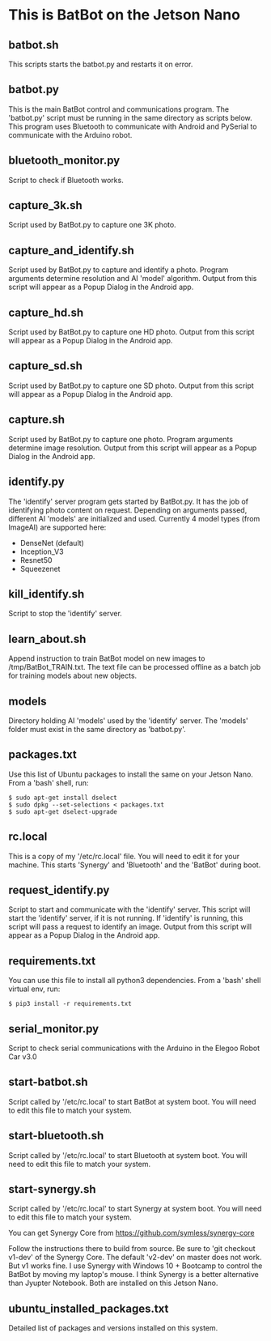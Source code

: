 # This is BatBot on the Jetson Nano

## batbot.sh

This scripts starts the batbot.py and restarts it on error.

## batbot.py

This is the main BatBot control and communications program.
The 'batbot.py' script must be running in the same directory as scripts below.
This program uses Bluetooth to communicate with Android and PySerial to communicate with the Arduino robot.

## bluetooth_monitor.py

Script to check if Bluetooth works.

## capture_3k.sh

Script used by BatBot.py to capture one 3K photo.

## capture_and_identify.sh

Script used by BatBot.py to capture and identify a photo. Program arguments determine resolution and AI 'model' algorithm.
Output from this script will appear as a Popup Dialog in the Android app.

## capture_hd.sh

Script used by BatBot.py to capture one HD photo.
Output from this script will appear as a Popup Dialog in the Android app.

## capture_sd.sh

Script used by BatBot.py to capture one SD photo.
Output from this script will appear as a Popup Dialog in the Android app.

## capture.sh

Script used by BatBot.py to capture one photo. Program arguments determine image resolution.
Output from this script will appear as a Popup Dialog in the Android app.

## identify.py

The 'identify' server program gets started by BatBot.py.
It has the job of identifying photo content on request.
Depending on arguments passed, different AI 'models' are initialized and used.
Currently 4 model types (from ImageAI) are supported here:

 - DenseNet (default)
 - Inception_V3
 - Resnet50
 - Squeezenet

## kill_identify.sh

Script to stop the 'identify' server.

## learn_about.sh

Append instruction to train BatBot model on new images to /tmp/BatBot_TRAIN.txt.
The text file can be processed offline as a batch job for training models about new objects.

## models

Directory holding AI 'models' used by the 'identify' server.
The 'models' folder must exist in the same directory as 'batbot.py'.

## packages.txt

Use this list of Ubuntu packages to install the same on your Jetson Nano.
From a 'bash' shell, run:

    $ sudo apt-get install dselect
    $ sudo dpkg --set-selections < packages.txt
    $ sudo apt-get dselect-upgrade

## rc.local

This is a copy of my '/etc/rc.local' file. You will need to edit it for your machine.
This starts 'Synergy' and 'Bluetooth' and the 'BatBot' during boot.

## request_identify.py

Script to start and communicate with the 'identify' server.
This script will start the 'identify' server, if it is not running.
If 'identify' is running, this script will pass a request to identify an image.
Output from this script will appear as a Popup Dialog in the Android app.

## requirements.txt

You can use this file to install all python3 dependencies.
From a 'bash' shell virtual env, run:

    $ pip3 install -r requirements.txt

## serial_monitor.py

Script to check serial communications with the Arduino in the Elegoo Robot Car v3.0

## start-batbot.sh

Script called by '/etc/rc.local' to start BatBot at system boot.
You will need to edit this file to match your system.

## start-bluetooth.sh

Script called by '/etc/rc.local' to start Bluetooth at system boot.
You will need to edit this file to match your system.

## start-synergy.sh

Script called by '/etc/rc.local' to start Synergy at system boot.
You will need to edit this file to match your system.

You can get Synergy Core from https://github.com/symless/synergy-core

Follow the instructions there to build from source.  Be sure to 'git checkout v1-dev' of the Synergy Core.  The default 'v2-dev' on master does not work. But v1 works fine.  I use Synergy with Windows 10 + Bootcamp to control the BatBot by moving my laptop's mouse. I think Synergy is a better alternative than Jyupter Notebook. Both are installed on this Jetson Nano.  

## ubuntu_installed_packages.txt

Detailed list of packages and versions installed on this system.

